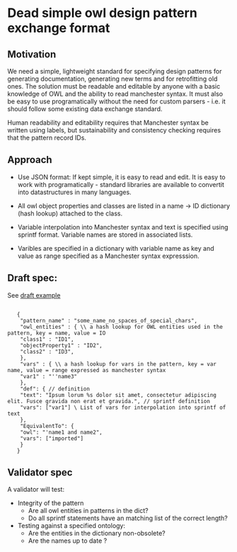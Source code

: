 # Dead simple owl design pattern exchange format

## Motivation

We need a simple, lightweight standard for specifying design patterns
for generating documentation, generating new terms and for
retrofitting old ones. The solution must be readable and editable by anyone with a
basic knowledge of OWL and the ability to read manchester syntax.  It must also be easy
to use programatically without the need for custom parsers - i.e. it should follow some 
existing data exchange standard.

Human readability and editability requires that Manchester syntax be written using
labels, but sustainability and consistency checking requires that 
the pattern record IDs. 


## Approach

* Use JSON format:  If kept simple, it is easy to read and edit. It is easy to work with programatically - standard libraries are available to convertit into datastructures in many languages.

* All owl object properties and classes are listed in a name -> ID dictionary (hash lookup) attached to the class.

* Variable interpolation into Manchester syntax and text is specified using sprintf format.  Variable names are stored in associated lists.

* Varibles are specified in a dictionary with variable name as key and value as range specified as a Manchester syntax expresssion.

## Draft spec:

See [draft example](https://github.com/dosumis/dead_simple_owl_design_patterns/blob/master/json/draft_json_example.json)

~~~~.javascript

   { 
    "pattern_name" : "some_name_no_spaces_of_special_chars",
    "owl_entities" : { \\ a hash lookup for OWL entities used in the pattern, key = name, value = IO
	"class1" : "ID1", 
	"objectProperty1" : "ID2", 
	"class2" : "ID3", 
    },
    "vars" : { \\ a hash lookup for vars in the pattern, key = var name, value = range expressed as manchester syntax
	"var1" : "''name3" 
    },
    "def": { // definition
	"text": "Ipsum lorum %s dolor sit amet, consectetur adipiscing elit. Fusce gravida non erat et gravida.", // sprintf definition
	"vars": ["var1"] \ List of vars for interpolation into sprintf of text
    },
    "EquivalentTo": {
	"owl": "'name1 and name2",
	"vars": ["imported"]
    }
   }
~~~~

## Validator spec

A validator will test:
* Integrity of the pattern
  * Are all owl entities in patterns in the dict?
  * Do all sprintf statements have an matching list of the correct length?
* Testing against a specified ontology:
  * Are the entities in the dictionary non-obsolete?
  * Are the names up to date ?






